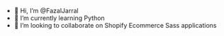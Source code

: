 - 👋 Hi, I’m @FazalJarral
- 🌱 I’m currently learning Python
- 💞️ I’m looking to collaborate on Shopify Ecommerce Sass applications

